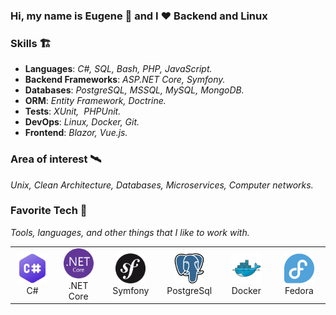 ### Hi, my name is Eugene 👋 and I ❤️ Backend and Linux

### Skills 🏗️
- **Languages**: <i>C#, SQL, Bash, PHP, JavaScript.</i>
- **Backend Frameworks**: <i>ASP.NET Core, Symfony.</i>
- **Databases**: <i>PostgreSQL, MSSQL, MySQL, MongoDB.</i>
- **ORM**: <i>Entity Framework, Doctrine.</i>
- **Tests**: <i>XUnit, &nbsp;PHPUnit.</i>
- **DevOps**: <i>Linux, Docker, Git.</i>
- **Frontend**: <i>Blazor, Vue.js.</i> 

### Area of interest 🛰️

<i>Unix, Clean Architecture, Databases, Microservices, Computer networks.</i>

### Favorite Tech 👾

*Tools, languages, and other things that I like to work with.*

<table>
  <tr>
    <td align="center" width="96">
      <a>
        <img src="./img/csharp-original.png" width="48" height="48" alt="C#" />
      </a>
      <br>C#
    </td> 
  <td align="center" width="96">
    <a>
      <img src="./img/NET-core.svg" width="48" height="48" alt="ASP.NET Core" />
    </a>
    <br>.NET Core
  </td>

  <td align="center" width="96">
    <a>
      <img src="./img/symfony-original.svg" width="48" height="48" alt="Symfony" />
    </a>
    <br>Symfony
  </td>
  <td align="center" width="96">
    <a>
      <img src="./img/postgre-original.svg" width="48" height="48" alt="PostgresQL" />
    </a>
    <br>PostgreSql
  </td>
  <td align="center" width="96"> 
    <a>
      <img src="./img/docker-original.svg" width="48" height="48" alt="Docker" />
    </a>
    <br>Docker
  </td>
  <td align="center"  width="96">
    <a>
      <img src="./img/fedora-original.svg" width="48" height="48" alt="Fedora" />
    </a>
    <br>Fedora
  </td>
  </tr>
</table>
